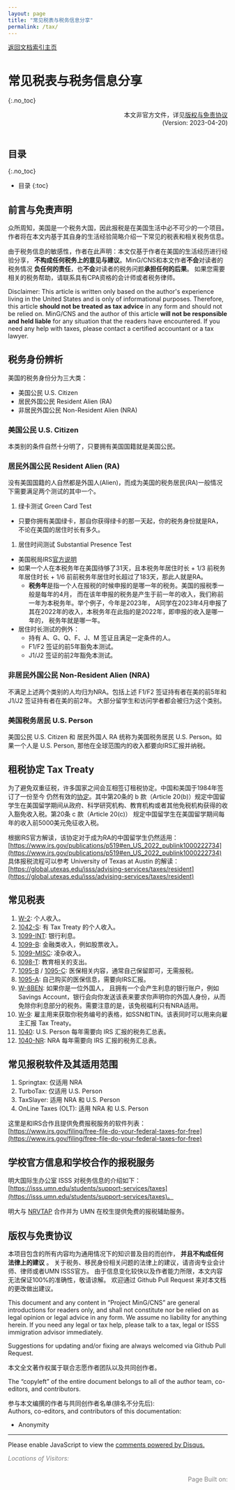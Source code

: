```yaml
---
layout: page
title: "常见税表与税务信息分享"
permalink: /tax/
---
```


<!-- Global site tag (gtag.js) - Google Analytics -->
<script async src="https://www.googletagmanager.com/gtag/js?id=G-4DT3EE5Z3Q"></script>
<script>
  window.dataLayer = window.dataLayer || [];
  function gtag(){dataLayer.push(arguments);}
  gtag('js', new Date());

  gtag('config', 'G-4DT3EE5Z3Q');
</script>
<script data-ad-client="ca-pub-3457849876540251" async src="https://pagead2.googlesyndication.com/pagead/js/adsbygoogle.js"></script>

<div id="google_translate_element" style="float:right"></div>
<script>
function googleTranslateElementInit() {
  new google.translate.TranslateElement({pageLanguage: 'zh'}, 'google_translate_element');
}
</script>
<script async src="//translate.google.cn/translate_a/element.js?cb=googleTranslateElementInit"></script>

<div style="padding-bottom: 6px">
<a href="http://www.mingcns.org">返回文档索引主页</a>
</div>

# 常见税表与税务信息分享
{:.no_toc}

<div align="right">
本文非官方文件，详见<a href="#版权与免责协议">版权与免责协议</a><br>
(Version: 2023-04-20)
</div><br>

## 目录
{:.no_toc}

* 目录
{:toc}


## 前言与免责声明
众所周知，美国是一个税务大国，因此报税是在美国生活中必不可少的一个项目。
作者将在本文内基于其自身的生活经验简略介绍一下常见的税表和相关税务信息。

由于税务信息的敏感性，作者在此声明：本文仅基于作者在美国的生活经历进行经验分享，
**不构成任何税务上的意见与建议**。MinG/CNS和本文作者**不会**对读者的税务情况
**负任何的责任**，也**不会**对读者的税务问题**承担任何的后果**。
如果您需要相关的税务帮助，请联系具有CPA资格的会计师或者税务律师。  

Disclaimer: This article is written only based on the author's experience living in
the United States and is only of informational purposes. Therefore,
this article **should not be treated as tax advice** in any form and should not be
relied on. MinG/CNS and the author of this article **will not be responsible
and held liable** for any situation that the readers have encountered. If you
need any help with taxes, please contact a certified accountant or a tax lawyer.


## 税务身份辨析
美国的税务身份分为三大类：
  * 美国公民 U.S. Citizen
  * 居民外国公民 Resident Alien (RA)
  * 非居民外国公民 Non-Resident Alien (NRA)

### 美国公民 U.S. Citizen
本类别的条件自然十分明了，只要拥有美国国籍就是美国公民。

### 居民外国公民 Resident Alien (RA)
没有美国国籍的人自然都是外国人(Alien)，而成为美国的税务居民(RA)一般情况下需要满足两个测试的其中一个。
1. 绿卡测试 Green Card Test
  * 只要你拥有美国绿卡，那自你获得绿卡的那一天起，你的税务身份就是RA，不论在美国的居住时长有多久。
1. 居住时间测试 Substantial Presence Test
  * 美国税局IRS[官方说明](https://www.irs.gov/individuals/international-taxpayers/substantial-presence-test)
  * 如果一个人在本税务年在美国待够了31天，且本税务年居住时长 + 1/3 前税务年居住时长 +
  1/6 前前税务年居住时长超过了183天，那此人就是RA。
    * **税务年**是指一个人在报税的时候申报的是哪一年的税务。美国的报税季一般是每年的4月，
    而在该年申报的税务是产生于前一年的收入，我们称前一年为本税务年。举个例子，今年是2023年，
    A同学在2023年4月申报了其在2022年的收入，本税务年在此指的是2022年，即申报的收入是哪一年的，
    税务年就是哪一年。   
 * 居住时长测试的例外：
    * 持有 A、G、Q、F、J、M 签证且满足一定条件的人。
    * F1/F2 签证的前5年豁免本测试。
    * J1/J2 签证的前2年豁免本测试。

### 非居民外国公民 Non-Resident Alien (NRA)
不满足上述两个类别的人均归为NRA。包括上述 F1/F2 签证持有者在美的前5年和 J1/J2 签证持有者在美的前2年。
大部分留学生和访问学者都会被归为这个类别。

### 美国税务居民 U.S. Person
美国公民 U.S. Citizen 和 居民外国人 RA 统称为美国税务居民 U.S. Person。如果一个人是 U.S. Person,
那他在全球范围内的收入都要向IRS汇报并纳税。

## 租税协定 Tax Treaty
为了避免双重征税，许多国家之间会互相签订租税协定。中国和美国于1984年签订了一份至今
仍然有效的[协定](https://www.irs.gov/businesses/international-businesses/china-tax-treaty-documents)。其中第20条的 b 款（Article 20(b)）规定中国留学生在美国留学期间从政府、科学研究机构、教育机构或者其他免税机构获得的收入豁免收入税。第20条 c 款（Article 20(c)）
规定中国留学生在美国留学期间每年的收入前5000美元免征收入税。

根据IRS官方解读，该协定对于成为RA的中国留学生仍然适用：[https://www.irs.gov/publications/p519#en_US_2022_publink1000222734](https://www.irs.gov/publications/p519#en_US_2022_publink1000222734)   
具体报税流程可以参考 University of Texas at Austin 的解读：[https://global.utexas.edu/isss/advising-services/taxes/resident](https://global.utexas.edu/isss/advising-services/taxes/resident)

## 常见税表
1. [W-2](https://www.irs.gov/forms-pubs/about-form-w-2): 个人收入。
1. [1042-S](https://www.irs.gov/forms-pubs/about-form-1042-s): 有 Tax Treaty 的个人收入。
1. [1099-INT](https://www.irs.gov/forms-pubs/about-form-1099-int): 银行利息。
1. [1099-B](https://www.irs.gov/forms-pubs/about-form-1099-b): 金融类收入，例如股票收入。
1. [1099-MISC](https://www.irs.gov/forms-pubs/about-form-1099-misc): 凌杂收入。
1. [1098-T](https://www.irs.gov/forms-pubs/about-form-1098-t): 教育相关的支出。
1. [1095-B](https://www.irs.gov/forms-pubs/about-form-1095-b) / [1095-C](https://www.irs.gov/forms-pubs/about-form-1095-c): 医保相关内容，通常自己保留即可，无需报税。
1. [1095-A](https://www.irs.gov/forms-pubs/about-form-1095-a): 自己购买的医保信息，需要向IRS汇报。
1. [W-8BEN](https://www.irs.gov/forms-pubs/about-form-w-8-ben): 如果你是一位外国人，
且拥有一个会产生利息的银行账户，例如 Savings Account，银行会向你发送该表来要求你声明你的外国人身份，从而免除你利息部分的税务。需要注意的是，该免税福利只有NRA适用。
1. [W-9](https://www.irs.gov/forms-pubs/about-form-w-9): 雇主用来获取你税务编号的表格，如SSN和TIN。该表同时可以用来向雇主汇报 Tax Treaty。
1. [1040](https://www.irs.gov/forms-pubs/about-form-1040): U.S. Person 每年需要向 IRS 汇报的税务汇总表。
1. [1040-NR](https://www.irs.gov/forms-pubs/about-form-1040-nr): NRA 每年需要向 IRS 汇报的税务汇总表。

## 常见报税软件及其适用范围
1. Springtax: 仅适用 NRA
1. TurboTax: 仅适用 U.S. Person
1. TaxSlayer: 适用 NRA 和 U.S. Person
1. OnLine Taxes (OLT): 适用 NRA 和 U.S. Person

这里是和IRS合作且提供免费报税服务的软件列表：[https://www.irs.gov/filing/free-file-do-your-federal-taxes-for-free](https://www.irs.gov/filing/free-file-do-your-federal-taxes-for-free)

## 学校官方信息和学校合作的报税服务
明大国际生办公室 ISSS 对税务信息的介绍如下：[https://isss.umn.edu/students/support-services/taxes](https://isss.umn.edu/students/support-services/taxes)。

明大与 [NRVTAP](https://www.nrvtap.com/) 合作并为 UMN 在校生提供免费的报税辅助服务。


## 版权与免责协议
本项目包含的所有内容均为通用情况下的知识普及目的而创作， **并且不构成任何法律上的建议** 。
关于税务、移民身份相关问题的法律上的建议，请咨询专业会计师、律师或者UMN ISSS官方。
由于信息变化较快以及作者能力所限，本文内容无法保证100%的准确性，敬请谅解。
欢迎通过 Github Pull Request 来对本文档的更改做出建议。

This document and any content in “Project MinG/CNS” are general introductions for readers only,
and shall not constitute nor be relied on as legal opinion or legal advice in any form.
We assume no liability for anything herein.
If you need any legal or tax help, please talk to a tax, legal or ISSS immigration advisor immediately.

Suggestions for updating and/or fixing are always welcomed via Github Pull Request.

本文全文著作权属于联合志愿作者团队以及共同创作者。

The “copyleft” of the entire document belongs to all of the author team, co-editors, and contributors.  

参与本文编撰的作者与共同创作者名单(排名不分先后):  
Authors, co-editors, and contributors of this documentation:

* Anonymity

---

<div id="disqus_thread"></div>
<script async>
    /**
    *  RECOMMENDED CONFIGURATION VARIABLES: EDIT AND UNCOMMENT THE SECTION BELOW TO INSERT DYNAMIC VALUES FROM YOUR PLATFORM OR CMS.
    *  LEARN WHY DEFINING THESE VARIABLES IS IMPORTANT: https://disqus.com/admin/universalcode/#configuration-variables    */
    /*
    var disqus_config = function () {
    this.page.url = PAGE_URL;  // Replace PAGE_URL with your page's canonical URL variable
    this.page.identifier = PAGE_IDENTIFIER; // Replace PAGE_IDENTIFIER with your page's unique identifier variable
    };
    */

    (function() { // DON'T EDIT BELOW THIS LINE
    var d = document, s = d.createElement('script');
    s.src = 'https://mingcns.disqus.com/embed.js';
    s.setAttribute('data-timestamp', +new Date());
    (d.head || d.body).appendChild(s);
    })();
</script>
<noscript>Please enable JavaScript to view the <a href="https://disqus.com/?ref_noscript">comments powered by Disqus.</a></noscript>

_<font color="grey">Locations of Visitors: </font>_
<div style="width: 50%; ">
<script type='text/javascript' id='clustrmaps' src='//cdn.clustrmaps.com/map_v2.js?cl=ffffff&w=a&t=tt&d=6dgA5xsRget7ciqINHnS-LTZ2Bt67OdMGfiecR3Qa-8&cmo=ff7a00&cmn=ff0000&ct=ffffff&co=2d78ad'></script>
</div><br>

<div align="right" style="color: grey">
Page Built on:
<i><script type="text/javascript"> document.write(document.lastModified); </script></i>
</div>
